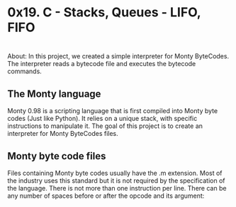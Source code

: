 # 0x19. C - Stacks, Queues - LIFO, FIFO
#
About: In this project, we created a simple interpreter for Monty ByteCodes. The interpreter reads a bytecode file and executes the bytecode commands.
## The Monty language
Monty 0.98 is a scripting language that is first compiled into Monty byte codes (Just like Python). It relies on a unique stack, with specific instructions to manipulate it. The goal of this project is to create an interpreter for Monty ByteCodes files.
## Monty byte code files
Files containing Monty byte codes usually have the .m extension. Most of the industry uses this standard but it is not required by the specification of the language. There is not more than one instruction per line. There can be any number of spaces before or after the opcode and its argument:

